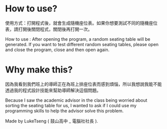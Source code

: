 # How to use?

使用方式：打開程式後，就會生成隨機座位表。如果你想要測試不同的隨機座位表，請打開後關閉程式，關閉後再打開一次。

How to use : After opening the program, a random seating table will be generated. If you want to test different random seating tables, please open and close the program, close and then open again.

# Why make this?

因為我看到我們班上的導師正在為班上排座位表而感到煩惱，所以我想說我能不能透過我的程式設計技能來幫助導師解決這個問題。

Because I saw the academic advisor in the class being worried about sorting the seating table for us, I wanted to ask if I could use my programming skills to help the advisor solve this problem.

Made by LukeTseng ( 鼓山高中 _ 電腦社社長 ).
